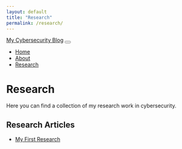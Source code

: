 ```yaml
---
layout: default
title: "Research"
permalink: /research/
---
```


<nav class="navbar navbar-expand-lg navbar-dark bg-dark">
  <div class="container">
    <a class="navbar-brand" href="/">My Cybersecurity Blog</a>
    <button class="navbar-toggler" type="button" data-toggle="collapse" data-target="#navbarNav" aria-controls="navbarNav" aria-expanded="false" aria-label="Toggle navigation">
      <span class="navbar-toggler-icon"></span>
    </button>
    <div class="collapse navbar-collapse" id="navbarNav">
      <ul class="navbar-nav ml-auto">
        <li class="nav-item">
          <a class="nav-link" href="/">Home</a>
        </li>
        <li class="nav-item">
          <a class="nav-link" href="/about/">About</a>
        </li>
        <li class="nav-item">
          <a class="nav-link" href="/research/">Research</a>
        </li>
      </ul>
    </div>
  </div>
</nav>

# Research

Here you can find a collection of my research work in cybersecurity.

## Research Articles

- [My First Research](post/test)
